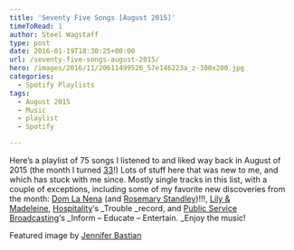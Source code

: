 ```yaml
---
title: 'Seventy Five Songs [August 2015]'
timeToRead: 1 
author: Steel Wagstaff
type: post
date: 2016-01-19T18:30:25+00:00
url: /seventy-five-songs-august-2015/
hero: /images/2016/11/20611499526_57e146223a_z-300x200.jpg
categories:
  - Spotify Playlists
tags:
  - August 2015
  - Music
  - playlist
  - Spotify

---
```

Here&#8217;s a playlist of 75 songs I listened to and liked way back in August of 2015 (the month I turned <a href="https://en.wikipedia.org/wiki/LP_record" target="_blank">33</a>!) Lots of stuff here that was new to me, and which has stuck with me since. Mostly single tracks in this list, with a couple of exceptions, including some of my favorite new discoveries from the month: <a href="http://www.domlanena.com/home.html" target="_blank">Dom La Nena</a> (and <a href="http://magazine.seymourprojects.com/2012/04/rosemary-standley-the-magnetic-mademoiselle-moriarty/" target="_blank">Rosemary Standley</a>)!!!, <a href="http://www.lilandmad.com/" target="_blank">Lily & Madeleine</a>, <a href="https://www.mergerecords.com/hospitality" target="_blank">Hospitality</a>&#8216;s _Trouble _record, and <a href="http://publicservicebroadcasting.net/" target="_blank">Public Service Broadcasting</a>&#8216;s _Inform &#8211; Educate &#8211; Entertain. _Enjoy the music!



Featured image by <a href="http://jenniferbastianphotography.com" target="_blank">Jennifer Bastian</a>